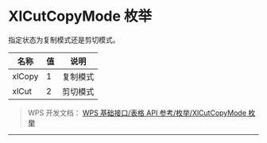 # XlCutCopyMode 枚举

指定状态为复制模式还是剪切模式。

| 名称   | 值  | 说明     |
|--------|-----|----------|
| xlCopy | 1   | 复制模式 |
| xlCut  | 2   | 剪切模式 |

> WPS 开发文档： [WPS 基础接口/表格 API 参考/枚举/XlCutCopyMode 枚举](https://qn.cache.wpscdn.cn/encs/doc/office_v19/topics/WPS%20%E5%9F%BA%E7%A1%80%E6%8E%A5%E5%8F%A3/%E8%A1%A8%E6%A0%BC%20API%20%E5%8F%82%E8%80%83/%E6%9E%9A%E4%B8%BE/XlCutCopyMode%20%E6%9E%9A%E4%B8%BE.html)

------------------------------------------------------------------------
